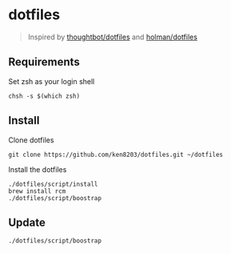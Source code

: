 # dotfiles

> Inspired by [thoughtbot/dotfiles](https://github.com/thoughtbot/dotfiles) and [holman/dotfiles](https://github.com/holman/dotfiles)

## Requirements

Set zsh as your login shell

```
chsh -s $(which zsh)
```

## Install

Clone dotfiles

```shell
git clone https://github.com/ken8203/dotfiles.git ~/dotfiles
```

Install the dotfiles

```shell
./dotfiles/script/install
brew install rcm
./dotfiles/script/boostrap
```

## Update

```shell
./dotfiles/script/boostrap
```
